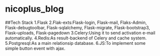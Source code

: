# nicoplus_blog
##Tech Stack
1.Flask
2.Flak-exts:Flask-login, Flask-mail, Flaks-Admin, Flask-debugtoolbar, Flask-sqlalchemy, Flask-migrate, Flask-bootstrap3, Flask-uploads, Flask-pagedown
3.Celery:Using it to send activation e-mail automatically.
4.Redis:As result-backend of Celery and cache system.
5.Postgresql:As a main relationsip database.
6.JS:To implement some simple button event with ajax.

